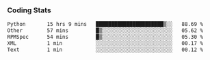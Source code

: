 
### Coding Stats
<!--START_SECTION:waka-->

```txt
Python       15 hrs 9 mins   ██████████████████████▒░░   88.69 %
Other        57 mins         █▒░░░░░░░░░░░░░░░░░░░░░░░   05.62 %
RPMSpec      54 mins         █▒░░░░░░░░░░░░░░░░░░░░░░░   05.30 %
XML          1 min           ░░░░░░░░░░░░░░░░░░░░░░░░░   00.17 %
Text         1 min           ░░░░░░░░░░░░░░░░░░░░░░░░░   00.12 %
```

<!--END_SECTION:waka-->

